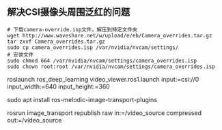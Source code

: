 ## 解决CSI摄像头周围泛红的问题
```shell
# 下载camera-override.isp文件，解压到特定文件夹
wget http://www.waveshare.net/w/upload/e/eb/Camera_overrides.tar.gz
tar zxvf Camera_overrides.tar.gz
sudo cp camera_overrides.isp /var/nvidia/nvcam/settings/
# 安装文件
sudo chmod 664 /var/nvidia/nvcam/settings/camera_overrides.isp
sudo chown root:root /var/nvidia/nvcam/settings/camera_overrides.isp
```


roslaunch ros_deep_learning video_viewer.ros1.launch input:=csi://0  input_width:=640 input_height:=360

<!-- rosrun image_transport republish raw in:=video_source/raw out:=compress -->
sudo apt install ros-melodic-image-transport-plugins

rosrun image_transport republish raw in:=/video_source compressed out:=/video_source